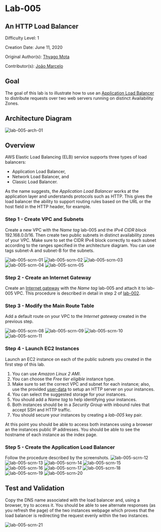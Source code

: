 # Lab-005

## An HTTP Load Balancer

Difficulty Level: 1

Creation Date: June 11, 2020

Original Author(s): [Thyago Mota](https://github.com/thyagomota)

Contributor(s): [João Marcelo](https://github.com/jmhal)

## Goal
The goal of this lab is to illustrate how to use an [Application Load Balancer](https://docs.aws.amazon.com/elasticloadbalancing/latest/application/application-load-balancers.html) to distribute requests over two web servers running on distinct Availability Zones.

## Architecture Diagram
![lab-005-arch-01](images/lab-005-arch-01.png)

## Overview
AWS Elastic Load Balancing (ELB) service supports three types of load balancers:
* Application Load Balancer,
* Network Load Balancer, and
* Classic Load Balancer.

As the name suggests, the *Application Load Balancer* works at the application layer and understands protocols such as HTTP. This gives the load balancer the ability to support routing rules based on the URL or the host field in the HTTP header, for example.

### Step 1 - Create VPC and Subnets
Create a new VPC with the *Name tag* lab-005 and the *IPv4 CIDR block* 192.168.0.0/16. Then create two public subnets in distinct availability zones of your VPC.  Make sure to set the CIDR IPv4 block correctly to each subnet according to the ranges specified in the architecture diagram. You can use tags subnet-A and subnet-B for the subnets.

![lab-005-scrn-01](images/lab-005-scrn-01.png)
![lab-005-scrn-02](images/lab-005-scrn-02.png)
![lab-005-scrn-03](images/lab-005-scrn-03.png)
![lab-005-scrn-04](images/lab-005-scrn-04.png)
![lab-005-scrn-05](images/lab-005-scrn-05.png)

### Step 2 - Create an Internet Gateway
Create an [Internet gateway](https://docs.aws.amazon.com/vpc/latest/userguide/VPC_Internet_Gateway.html) with the *Name tag* lab-005 and attach it to lab-005 VPC. This procedure is described in detail in step 2 of [lab-002](../lab-002).

### Step 3 - Modify the Main Route Table
Add a default route on your VPC to the *Internet gateway* created in the previous step.

![lab-005-scrn-08](images/lab-005-scrn-08.png)
![lab-005-scrn-09](images/lab-005-scrn-09.png)
![lab-005-scrn-10](images/lab-005-scrn-10.png)
![lab-005-scrn-11](images/lab-005-scrn-11.png)

### Step 4 - Launch EC2 Instances
Launch an EC2 instance on each of the public subnets you created in the first step of this lab.

1. You can use *Amazon Linux 2 AMI*.
2. You can choose the *Free tier eligible* instance type.
3. Make sure to set the correct VPC and subnet for each instance; also, use the provided [user-data](files/user-data.sh) to setup an HTTP server on your instances.
4. You can select the suggested storage for your instances.
5. You should add a *Name tag* to help identifying your instances.
6. Both instances should be in a *Security Group* with inbound rules that accept SSH and HTTP traffic.
7. You should secure your instances by creating a *lab-005* key pair.

At this point you should be able to access both instances using a browser an the instances public IP addresses. You should be able to see the hostname of each instance as the index page.

### Step 5 - Create the Application Load Balancer
Follow the procedure described by the screenshots.
![lab-005-scrn-12](images/lab-005-scrn-12.png)
![lab-005-scrn-13](images/lab-005-scrn-13.png)
![lab-005-scrn-14](images/lab-005-scrn-14.png)
![lab-005-scrn-15](images/lab-005-scrn-15.png)
![lab-005-scrn-16](images/lab-005-scrn-16.png)
![lab-005-scrn-17](images/lab-005-scrn-17.png)
![lab-005-scrn-18](images/lab-005-scrn-18.png)
![lab-005-scrn-19](images/lab-005-scrn-19.png)
![lab-005-scrn-20](images/lab-005-scrn-20.png)

## Test and Validation
Copy the DNS name associated with the load balancer and, using a browser, try to access it. You should be able to see alternate responses (as you refresh the page) of the two instances webpage which proves that the load balancer is redirecting the request evenly within the two instances.

![lab-005-scrn-21](images/lab-005-scrn-21.png)
